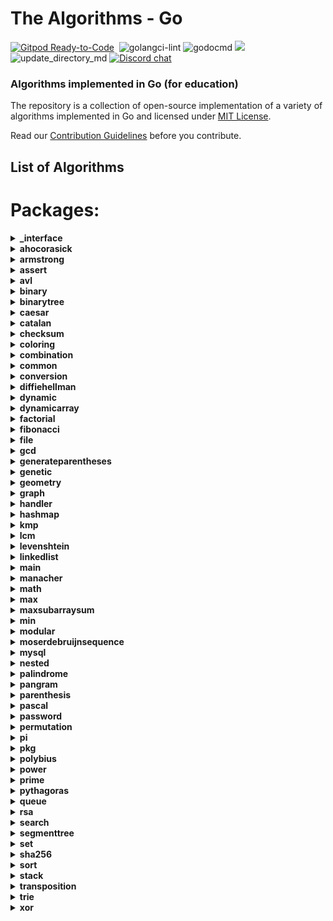 # The Algorithms - Go
[![Gitpod Ready-to-Code](https://img.shields.io/badge/Gitpod-Ready--to--Code-blue?logo=gitpod&style=flat-square)](https://gitpod.io/#https://github.com/TheAlgorithms/Go)&nbsp;
![golangci-lint](https://github.com/TheAlgorithms/Go/workflows/golangci-lint/badge.svg)
![godocmd](https://github.com/tjgurwara99/Go/workflows/godocmd/badge.svg)
![](https://img.shields.io/github/repo-size/TheAlgorithms/Go.svg?label=Repo%20size&style=flat-square)&nbsp;
![update_directory_md](https://github.com/TheAlgorithms/Go/workflows/update_directory_md/badge.svg)
[![Discord chat](https://img.shields.io/discord/808045925556682782.svg?logo=discord&colorB=7289DA&style=flat-square)](https://discord.gg/c7MnfGFGa6)&nbsp;

### Algorithms implemented in Go (for education)

The repository is a collection of open-source implementation of a variety of algorithms implemented in Go and licensed under [MIT License](LICENSE).

Read our [Contribution Guidelines](CONTRIBUTING.md) before you contribute.

## List of Algorithms
<!--- GODOCMD BEGIN --->
# Packages:

<details>
	<summary> <strong> _interface </strong> </summary>	

---

##### Types

1. [`Camera`](./test/data/interface/usb_init.go#L22): No description provided.

2. [`Computer`](./test/data/interface/usb_init.go#L34): No description provided.

3. [`Hero`](./test/data/interface/sort_interface_test.go#L11): No description provided.

4. [`HeroSlice`](./test/data/interface/sort_interface_test.go#L16): No description provided.

5. [`Iphone`](./test/data/interface/usb_init.go#L10): No description provided.

6. [`LittleMonkey`](./test/data/interface/interface_struct_test.go#L12): No description provided.

7. [`Monkey`](./test/data/interface/interface_struct_test.go#L8): No description provided.

8. [`Student`](./test/data/interface/empty_interface_test.go#L9): No description provided.


---
</details><details>
	<summary> <strong> ahocorasick </strong> </summary>	

---

##### Functions:

1. [`Advanced`](./strings/ahocorasick/advancedahocorasick.go#L10):  Advanced Function performing the Advanced Aho-Corasick algorithm. Finds and prints occurrences of each pattern.
2. [`AhoCorasick`](./strings/ahocorasick/ahocorasick.go#L15):  AhoCorasick Function performing the Basic Aho-Corasick algorithm. Finds and prints occurrences of each pattern.
3. [`ArrayUnion`](./strings/ahocorasick/shared.go#L86):  ArrayUnion Concats two arrays of int's into one.
4. [`BoolArrayCapUp`](./strings/ahocorasick/shared.go#L78):  BoolArrayCapUp Dynamically increases an array size of bool's by 1.
5. [`BuildAc`](./strings/ahocorasick/ahocorasick.go#L54):  Functions that builds Aho Corasick automaton.
6. [`BuildExtendedAc`](./strings/ahocorasick/advancedahocorasick.go#L46):  BuildExtendedAc Functions that builds extended Aho Corasick automaton.
7. [`ComputeAlphabet`](./strings/ahocorasick/shared.go#L61):  ComputeAlphabet Function that returns string of all the possible characters in given patterns.
8. [`ConstructTrie`](./strings/ahocorasick/shared.go#L4):  ConstructTrie Function that constructs Trie as an automaton for a set of reversed & trimmed strings.
9. [`Contains`](./strings/ahocorasick/shared.go#L39):  Contains Returns 'true' if array of int's 's' contains int 'e', 'false' otherwise.
10. [`CreateNewState`](./strings/ahocorasick/shared.go#L111):  CreateNewState Automaton function for creating a new state 'state'.
11. [`CreateTransition`](./strings/ahocorasick/shared.go#L116):  CreateTransition Creates a transition for function σ(state,letter) = end.
12. [`GetParent`](./strings/ahocorasick/shared.go#L99):  GetParent Function that finds the first previous state of a state and returns it. Used for trie where there is only one parent.
13. [`GetTransition`](./strings/ahocorasick/shared.go#L121):  GetTransition Returns ending state for transition σ(fromState,overChar), '-1' if there is none.
14. [`GetWord`](./strings/ahocorasick/shared.go#L49):  GetWord Function that returns word found in text 't' at position range 'begin' to 'end'.
15. [`IntArrayCapUp`](./strings/ahocorasick/shared.go#L70):  IntArrayCapUp Dynamically increases an array size of int's by 1.
16. [`StateExists`](./strings/ahocorasick/shared.go#L133):  StateExists Checks if state 'state' exists. Returns 'true' if it does, 'false' otherwise.

---
##### Types

1. [`Result`](./strings/ahocorasick/ahocorasick.go#L9): No description provided.


---
</details><details>
	<summary> <strong> armstrong </strong> </summary>	

---

##### Functions:

1. [`IsArmstrong`](./math/armstrong/isarmstrong.go#L14): No description provided.

---
</details><details>
	<summary> <strong> assert </strong> </summary>	

---

##### Types

1. [`Point`](./test/data/assert/assert_test.go#L8): No description provided.


---
</details><details>
	<summary> <strong> avl </strong> </summary>	

---

#####  Package avl is a Adelson-Velskii and Landis tree implemnation avl is self-balancing tree, i.e for all node in a tree, height difference between its left and right child will not exceed 1 more information : https://en.wikipedia.org/wiki/AVL_tree

---
##### Functions:

1. [`Delete`](./structure/avl/avl.go#L72):  Delete : remove given key from the tree
2. [`Get`](./structure/avl/avl.go#L20):  Get : return node with given key
3. [`Insert`](./structure/avl/avl.go#L35):  Insert a new item
4. [`NewTree`](./structure/avl/avl.go#L15):  NewTree create a new AVL tree

---
##### Types

1. [`Node`](./structure/avl/avl.go#L8): No description provided.


---
</details><details>
	<summary> <strong> binary </strong> </summary>	

---

#####  Package binary describes algorithms that use binary operations for different calculations.

---
##### Functions:

1. [`Abs`](./math/binary/abs.go#L10):  Abs returns absolute value using binary operation Principle of operation: 1) Get the mask by right shift by the base 2) Base is the size of an integer variable in bits, for example, for int32 it will be 32, for int64 it will be 64 3) For negative numbers, above step sets mask as 1 1 1 1 1 1 1 1 and 0 0 0 0 0 0 0 0 for positive numbers. 4) Add the mask to the given number. 5) XOR of mask + n and mask gives the absolute value.
2. [`BitCounter`](./math/binary/bitcounter.go#L11):  BitCounter - The function returns the number of set bits for an unsigned integer number
3. [`IsPowerOfTwo`](./math/binary/checkisnumberpoweroftwo.go#L19):  IsPowerOfTwo This function uses the fact that powers of 2 are represented like 10...0 in binary, and numbers one less than the power of 2 are represented like 11...1. Therefore, using the and function:    10...0  & 01...1    00...0 -> 0 This is also true for 0, which is not a power of 2, for which we have to add and extra condition.
4. [`IsPowerOfTwoLeftShift`](./math/binary/checkisnumberpoweroftwo.go#L26):  IsPowerOfTwoLeftShift This function takes advantage of the fact that left shifting a number by 1 is equivalent to multiplying by 2. For example, binary 00000001 when shifted by 3 becomes 00001000, which in decimal system is 8 or = 2 * 2 * 2
5. [`LogBase2`](./math/binary/logarithm.go#L7):  LogBase2 Finding the exponent of n = 2**x using bitwise operations (logarithm in base 2 of n) [See more](https://en.wikipedia.org/wiki/Logarithm)
6. [`MeanUsingAndXor`](./math/binary/arithmeticmean.go#L12):  MeanUsingAndXor This function finds arithmetic mean using "AND" and "XOR" operations
7. [`MeanUsingRightShift`](./math/binary/arithmeticmean.go#L17):  MeanUsingRightShift This function finds arithmetic mean using right shift
8. [`ReverseBits`](./math/binary/reversebits.go#L14):  ReverseBits This function initialized the result by 0 (all bits 0) and process the given number starting from its least significant bit. If the current bit is 1, set the corresponding most significant bit in the result and finally move on to the next bit in the input number. Repeat this till all its bits are processed.
9. [`SequenceGrayCode`](./math/binary/rbc.go#L11):  SequenceGrayCode The function generates an "Gray code" sequence of length n
10. [`Sqrt`](./math/binary/sqrt.go#L16): No description provided.
11. [`XorSearchMissingNumber`](./math/binary/xorsearch.go#L11):  XorSearchMissingNumber This function finds a missing number in a sequence

---
</details><details>
	<summary> <strong> binarytree </strong> </summary>	

---

##### Functions:

1. [`AccessNodesByLayer`](./structure/binarysearchtree/bstree.go#L145):  AccessNodesByLayer Function that access nodes layer by layer instead of printing the results as one line.
2. [`BstDelete`](./structure/binarysearchtree/bstree.go#L44):  BstDelete removes the node
3. [`InOrder`](./structure/binarysearchtree/bstree.go#L79):  Travers the tree in the following order left --> root --> right
4. [`InOrderSuccessor`](./structure/binarysearchtree/bstree.go#L35):  InOrderSuccessor Goes to the left
5. [`Insert`](./structure/binarysearchtree/bstree.go#L17):  Insert a value in the BSTree
6. [`LevelOrder`](./structure/binarysearchtree/bstree.go#L138): No description provided.
7. [`Max`](./structure/binarysearchtree/bstree.go#L174):  Max Function that returns max of two numbers - possibly already declared.
8. [`NewNode`](./structure/binarysearchtree/node.go#L11):  NewNode Returns a new pointer to an empty Node
9. [`PostOrder`](./structure/binarysearchtree/bstree.go#L113):  Travers the tree in the following order left --> right --> root
10. [`PreOrder`](./structure/binarysearchtree/bstree.go#L96):  Travers the tree in the following order root --> left --> right

---
##### Types

1. [`BSTree`](./structure/binarysearchtree/bstree.go#L4): No description provided.

2. [`Node`](./structure/binarysearchtree/node.go#L4): No description provided.


---
</details><details>
	<summary> <strong> caesar </strong> </summary>	

---

#####  Package caesar is the shift cipher ref: https://en.wikipedia.org/wiki/Caesar_cipher

---
##### Functions:

1. [`Decrypt`](./cipher/caesar/caesar.go#L27):  Decrypt decrypts by left shift of "key" each character of "input"
2. [`Encrypt`](./cipher/caesar/caesar.go#L6):  Encrypt encrypts by right shift of "key" each character of "input"

---
</details><details>
	<summary> <strong> catalan </strong> </summary>	

---

##### Functions:

1. [`CatalanNumber`](./math/catalan/catalannumber.go#L16):  CatalanNumber This function returns the `nth` Catalan number

---
</details><details>
	<summary> <strong> checksum </strong> </summary>	

---

#####  Package checksum describes algorithms for finding various checksums

---
##### Functions:

1. [`CRC8`](./checksum/crc8.go#L25):  CRC8 calculates CRC8 checksum of the given data.
2. [`Luhn`](./checksum/luhn.go#L11):  Luhn validates the provided data using the Luhn algorithm.

---
##### Types

1. [`CRCModel`](./checksum/crc8.go#L15): No description provided.


---
</details><details>
	<summary> <strong> coloring </strong> </summary>	

---

#####  Package coloring provides implementation of different graph coloring algorithms, e.g. coloring using BFS, using Backtracking, using greedy approach. Author(s): [Shivam](https://github.com/Shivam010)

---
##### Functions:

1. [`BipartiteCheck`](./graph/coloring/bipartite.go#L40):  basically tries to color the graph in two colors if each edge connects 2 differently colored nodes the graph can be considered bipartite

---
##### Types

1. [`Graph`](./graph/coloring/graph.go#L14): No description provided.


---
</details><details>
	<summary> <strong> combination </strong> </summary>	

---

#####  Package combination ...

---
##### Functions:

1. [`Start`](./strings/combination/combination.go#L13):  Start ...

---
##### Types

1. [`Combinations`](./strings/combination/combination.go#L7): No description provided.


---
</details><details>
	<summary> <strong> common </strong> </summary>	

---

##### Types

1. [`LoginMes`](./web/chat/common/common.go#L14): No description provided.

2. [`LoginResMes`](./web/chat/common/common.go#L20): No description provided.

3. [`Message`](./web/chat/common/common.go#L9): No description provided.


---
</details><details>
	<summary> <strong> conversion </strong> </summary>	

---

#####  Package conversion is a package of implementations which converts one data structure to another.

---
##### Functions:

1. [`Base64Decode`](./conversion/base64.go#L57):  Base64Decode decodes the received input base64 string into a byte slice. The implementation follows the RFC4648 standard, which is documented at https://datatracker.ietf.org/doc/html/rfc4648#section-4
2. [`Base64Encode`](./conversion/base64.go#L19):  Base64Encode encodes the received input bytes slice into a base64 string. The implementation follows the RFC4648 standard, which is documented at https://datatracker.ietf.org/doc/html/rfc4648#section-4
3. [`BinaryToDecimal`](./conversion/binarytodecimal.go#L25):  BinaryToDecimal() function that will take Binary number as string, and return it's Decimal equivalent as integer.
4. [`DecimalToBinary`](./conversion/decimaltobinary.go#L32):  DecimalToBinary() function that will take Decimal number as int, and return it's Binary equivalent as string.
5. [`FuzzBase64Encode`](./conversion/base64_test.go#L113): No description provided.
6. [`HEXToRGB`](./conversion/rgbhex.go#L10):  HEXToRGB splits an RGB input (e.g. a color in hex format; 0x<color-code>) into the individual components: red, green and blue
7. [`IntToRoman`](./conversion/integertoroman.go#L17):  IntToRoman converts an integer value to a roman numeral string. An error is returned if the integer is not between 1 and 3999.
8. [`RGBToHEX`](./conversion/rgbhex.go#L41):  RGBToHEX does exactly the opposite of HEXToRGB: it combines the three components red, green and blue to an RGB value, which can be converted to e.g. Hex
9. [`Reverse`](./conversion/decimaltobinary.go#L22):  Reverse() function that will take string, and returns the reverse of that string.
10. [`RomanToInteger`](./conversion/romantointeger.go#L40):  RomanToInteger converts a roman numeral string to an integer. Roman numerals for numbers outside the range 1 to 3,999 will return an error. Nil or empty string return 0 with no error thrown.

---
</details><details>
	<summary> <strong> diffiehellman </strong> </summary>	

---

#####  Package diffiehellman implements Deffie Hellman Key Exchange Algorithm for more information watch : https://www.youtube.com/watch?v=NmM9HA2MQGI

---
##### Functions:

1. [`GenerateMutualKey`](./cipher/diffiehellman/diffiehellmankeyexchange.go#L19):  GenerateMutualKey : generates a mutual key that can be used by only alice and bob mutualKey = (shareKey^prvKey)%primeNumber
2. [`GenerateShareKey`](./cipher/diffiehellman/diffiehellmankeyexchange.go#L13):  GenerateShareKey : generates a key using client private key , generator and primeNumber this key can be made public shareKey = (g^key)%primeNumber

---
</details><details>
	<summary> <strong> dynamic </strong> </summary>	

---

#####  Package dynamic is a package of certain implementations of dynamically run algorithms.

---
##### Functions:

1. [`Abbreviation`](./dynamic/abbreviation.go#L24):  Returns true if it is possible to make a equals b (if b is an abbreviation of a), returns false otherwise
2. [`Bin2`](./dynamic/binomialcoefficient.go#L21):  Bin2 function
3. [`CoinChange`](./dynamic/coinchange.go#L5):  CoinChange finds the number of possible combinations of coins of different values which can get to the target amount.
4. [`CutRodDp`](./dynamic/rodcutting.go#L21):  CutRodDp solve the same problem using dynamic programming
5. [`CutRodRec`](./dynamic/rodcutting.go#L8):  CutRodRec solve the problem recursively: initial approach
6. [`EditDistanceDP`](./dynamic/editdistance.go#L35):  EditDistanceDP is an optimised implementation which builds on the ideas of the recursive implementation. We use dynamic programming to compute the DP table where dp[i][j] denotes the edit distance value of first[0..i-1] and second[0..j-1]. Time complexity is O(m * n) where m and n are lengths of the strings, first and second respectively.
7. [`EditDistanceRecursive`](./dynamic/editdistance.go#L10):  EditDistanceRecursive is a naive implementation with exponential time complexity.
8. [`IsSubsetSum`](./dynamic/subsetsum.go#L14): No description provided.
9. [`Knapsack`](./dynamic/knapsack.go#L17):  Knapsack solves knapsack problem return maxProfit
10. [`LongestCommonSubsequence`](./dynamic/longestcommonsubsequence.go#L8):  LongestCommonSubsequence function
11. [`LongestIncreasingSubsequence`](./dynamic/longestincreasingsubsequence.go#L9):  LongestIncreasingSubsequence returns the longest increasing subsequence where all elements of the subsequence are sorted in increasing order
12. [`LongestIncreasingSubsequenceGreedy`](./dynamic/longestincreasingsubsequencegreedy.go#L9):  LongestIncreasingSubsequenceGreedy is a function to find the longest increasing subsequence in a given array using a greedy approach. The dynamic programming approach is implemented alongside this one. Worst Case Time Complexity: O(nlogn) Auxiliary Space: O(n), where n is the length of the array(slice). Reference: https://www.geeksforgeeks.org/construction-of-longest-monotonically-increasing-subsequence-n-log-n/
13. [`LpsDp`](./dynamic/longestpalindromicsubsequence.go#L21):  LpsDp function
14. [`LpsRec`](./dynamic/longestpalindromicsubsequence.go#L7):  LpsRec function
15. [`MatrixChainDp`](./dynamic/matrixmultiplication.go#L24):  MatrixChainDp function
16. [`MatrixChainRec`](./dynamic/matrixmultiplication.go#L10):  MatrixChainRec function
17. [`Max`](./dynamic/knapsack.go#L11):  Max function - possible duplicate
18. [`NthCatalanNumber`](./dynamic/catalan.go#L13):  NthCatalan returns the n-th Catalan Number Complexity: O(n²)
19. [`NthFibonacci`](./dynamic/fibonacci.go#L6):  NthFibonacci returns the nth Fibonacci Number

---
</details><details>
	<summary> <strong> dynamicarray </strong> </summary>	

---

#####  Package dynamicarray A dynamic array is quite similar to a regular array, but its Size is modifiable during program runtime, very similar to how a slice in Go works. The implementation is for educational purposes and explains how one might go about implementing their own version of slices.  For more details check out those links below here: GeeksForGeeks article : https://www.geeksforgeeks.org/how-do-dynamic-arrays-work/ Go blog: https://blog.golang.org/slices-intro Go blog: https://blog.golang.org/slices authors [Wesllhey Holanda](https://github.com/wesllhey), [Milad](https://github.com/miraddo) see dynamicarray.go, dynamicarray_test.go

---
##### Types

1. [`DynamicArray`](./structure/dynamicarray/dynamicarray.go#L21): No description provided.


---
</details><details>
	<summary> <strong> factorial </strong> </summary>	

---

#####  Package factorial describes algorithms Factorials calculations.

---
##### Functions:

1. [`Iterative`](./math/factorial/factorial.go#L12):  Iterative returns the iteratively brute forced factorial of n
2. [`Recursive`](./math/factorial/factorial.go#L21):  Recursive This function recursively computes the factorial of a number
3. [`UsingTree`](./math/factorial/factorial.go#L30):  UsingTree This function finds the factorial of a number using a binary tree

---
</details><details>
	<summary> <strong> fibonacci </strong> </summary>	

---

##### Functions:

1. [`Formula`](./math/fibonacci/fibonacci.go#L42):  Formula This function calculates the n-th fibonacci number using the [formula](https://en.wikipedia.org/wiki/Fibonacci_number#Relation_to_the_golden_ratio) Attention! Tests for large values fall due to rounding error of floating point numbers, works well, only on small numbers
2. [`Matrix`](./math/fibonacci/fibonacci.go#L15):  Matrix This function calculates the n-th fibonacci number using the matrix method. [See](https://en.wikipedia.org/wiki/Fibonacci_number#Matrix_form)

---
</details><details>
	<summary> <strong> file </strong> </summary>	

---

##### Functions:

1. [`CopyFile`](./test/file/file_copy_test.go#L11): No description provided.
2. [`FileCount`](./test/file/char_count_test.go#L18): No description provided.

---
##### Types

1. [`CharCount`](./test/file/char_count_test.go#L11): No description provided.


---
</details><details>
	<summary> <strong> gcd </strong> </summary>	

---

##### Functions:

1. [`Extended`](./math/gcd/extended.go#L12):  Extended simple extended gcd
2. [`ExtendedIterative`](./math/gcd/extendedgcditerative.go#L4):  ExtendedIterative finds and returns gcd(a, b), x, y satisfying a*x + b*y = gcd(a, b).
3. [`ExtendedRecursive`](./math/gcd/extendedgcd.go#L4):  ExtendedRecursive finds and returns gcd(a, b), x, y satisfying a*x + b*y = gcd(a, b).
4. [`Iterative`](./math/gcd/gcditerative.go#L4):  Iterative Faster iterative version of GcdRecursive without holding up too much of the stack
5. [`Recursive`](./math/gcd/gcd.go#L4):  Recursive finds and returns the greatest common divisor of a given integer.
6. [`TemplateBenchmarkExtendedGCD`](./math/gcd/extendedgcd_test.go#L44): No description provided.
7. [`TemplateBenchmarkGCD`](./math/gcd/gcd_test.go#L37): No description provided.
8. [`TemplateTestExtendedGCD`](./math/gcd/extendedgcd_test.go#L7): No description provided.
9. [`TemplateTestGCD`](./math/gcd/gcd_test.go#L18): No description provided.

---
</details><details>
	<summary> <strong> generateparentheses </strong> </summary>	

---

##### Functions:

1. [`GenerateParenthesis`](./strings/generateparentheses/generateparentheses.go#L12): No description provided.

---
</details><details>
	<summary> <strong> genetic </strong> </summary>	

---

#####  Package genetic provides functions to work with strings using genetic algorithm. https://en.wikipedia.org/wiki/Genetic_algorithm  Author: D4rkia

---
##### Functions:

1. [`GeneticString`](./strings/genetic/genetic.go#L71):  GeneticString generates PopultaionItem based on the imputed target string, and a set of possible runes to build a string with. In order to optimise string generation additional configurations can be provided with Conf instance. Empty instance of Conf (&Conf{}) can be provided, then default values would be set. Link to the same algorithm implemented in python: https://github.com/TheAlgorithms/Python/blob/master/genetic_algorithm/basic_string.py

---
##### Types

1. [`Conf`](./strings/genetic/genetic.go#L32): No description provided.

2. [`PopulationItem`](./strings/genetic/genetic.go#L26): No description provided.

3. [`Result`](./strings/genetic/genetic.go#L52): No description provided.


---
</details><details>
	<summary> <strong> geometry </strong> </summary>	

---

#####  Package geometry contains geometric algorithms

---
##### Functions:

1. [`Distance`](./math/geometry/straightlines.go#L18):  Distance calculates the shortest distance between two points.
2. [`IsParallel`](./math/geometry/straightlines.go#L42):  IsParallel checks if two lines are parallel or not.
3. [`IsPerpendicular`](./math/geometry/straightlines.go#L47):  IsPerpendicular checks if two lines are perpendicular or not.
4. [`PointDistance`](./math/geometry/straightlines.go#L53):  PointDistance calculates the distance of a given Point from a given line. The slice should contain the coefficiet of x, the coefficient of y and the constant in the respective order.
5. [`Section`](./math/geometry/straightlines.go#L24):  Section calculates the Point that divides a line in specific ratio. DO NOT specify the ratio in the form m:n, specify it as r, where r = m / n.
6. [`Slope`](./math/geometry/straightlines.go#L32):  Slope calculates the slope (gradient) of a line.
7. [`YIntercept`](./math/geometry/straightlines.go#L37):  YIntercept calculates the Y-Intercept of a line from a specific Point.

---
##### Types

1. [`Line`](./math/geometry/straightlines.go#L13): No description provided.

2. [`Point`](./math/geometry/straightlines.go#L9): No description provided.


---
</details><details>
	<summary> <strong> graph </strong> </summary>	

---

#####  Package graph demonstrates Graph search algorithms reference: https://en.wikipedia.org/wiki/Tree_traversal

---
##### Functions:

1. [`ArticulationPoint`](./graph/articulationpoints.go#L19):  ArticulationPoint is a function to identify articulation points in a graph. The function takes the graph as an argument and returns a boolean slice which indicates whether a vertex is an articulation point or not. Worst Case Time Complexity: O(|V| + |E|) Auxiliary Space: O(|V|) reference: https://en.wikipedia.org/wiki/Biconnected_component and https://cptalks.quora.com/Cut-Vertex-Articulation-point
2. [`BreadthFirstSearch`](./graph/breadthfirstsearch.go#L9):  BreadthFirstSearch is an algorithm for traversing and searching graph data structures. It starts at an arbitrary node of a graph, and explores all of the neighbor nodes at the present depth prior to moving on to the nodes at the next depth level. Worst-case performance	 		O(|V|+|E|)=O(b^{d})}O(|V|+|E|)=O(b^{d}) Worst-case space complexity	 	O(|V|)=O(b^{d})}O(|V|)=O(b^{d}) reference: https://en.wikipedia.org/wiki/Breadth-first_search
3. [`DepthFirstSearch`](./graph/depthfirstsearch.go#L53): No description provided.
4. [`DepthFirstSearchHelper`](./graph/depthfirstsearch.go#L21): No description provided.
5. [`FloydWarshall`](./graph/floydwarshall.go#L15):  FloydWarshall Returns all pair's shortest path using Floyd Warshall algorithm
6. [`GetIdx`](./graph/depthfirstsearch.go#L3): No description provided.
7. [`KruskalMST`](./graph/kruskal.go#L87):  KruskalMST will return a minimum spanning tree along with its total cost to using Kruskal's algorithm. Time complexity is O(m * log (n)) where m is the number of edges in the graph and n is number of nodes in it.
8. [`LowestCommonAncestor`](./graph/lowestcommonancestor.go#L111):  For each node, we will precompute its ancestor above him, its ancestor two nodes above, its ancestor four nodes above, etc. Let's call `jump[j][u]` is the `2^j`-th ancestor above the node `u` with `u` in range `[0, numbersVertex)`, `j` in range `[0,MAXLOG)`. These information allow us to jump from any node to any ancestor above it in `O(MAXLOG)` time.
9. [`New`](./graph/graph.go#L16):  Constructor functions for graphs (undirected by default)
10. [`NewDSU`](./graph/kruskal.go#L34):  NewDSU will return an initialised DSU using the value of n which will be treated as the number of elements out of which the DSU is being made
11. [`NewTree`](./graph/lowestcommonancestor.go#L84): No description provided.
12. [`NotExist`](./graph/depthfirstsearch.go#L12): No description provided.
13. [`Topological`](./graph/topological.go#L7):  Assumes that graph given is valid and possible to get a topo ordering. constraints are array of []int{a, b}, representing an edge going from a to b

---
##### Types

1. [`DisjointSetUnion`](./graph/kruskal.go#L29): No description provided.

2. [`DisjointSetUnionElement`](./graph/kruskal.go#L21): No description provided.

3. [`Edge`](./graph/kruskal.go#L14): No description provided.

4. [`Graph`](./graph/graph.go#L9): No description provided.

5. [`Item`](./graph/dijkstra.go#L5): No description provided.

6. [`Query`](./graph/lowestcommonancestor_test.go#L9): No description provided.

7. [`Tree`](./graph/lowestcommonancestor.go#L25): No description provided.

8. [`TreeEdge`](./graph/lowestcommonancestor.go#L12): No description provided.

9. [`WeightedGraph`](./graph/floydwarshall.go#L9): No description provided.


---
</details><details>
	<summary> <strong> handler </strong> </summary>	

---

##### Functions:

1. [`UploadHandler`](./baidu_oss/handler/handler.go#L8): No description provided.

---
</details><details>
	<summary> <strong> hashmap </strong> </summary>	

---

##### Functions:

1. [`Make`](./structure/hashmap/hashmap.go#L32):  Make creates a new HashMap instance with input size and capacity
2. [`New`](./structure/hashmap/hashmap.go#L24):  New return new HashMap instance

---
##### Types

1. [`HashMap`](./structure/hashmap/hashmap.go#L17): No description provided.


---
</details><details>
	<summary> <strong> kmp </strong> </summary>	

---

##### Functions:

1. [`Kmp`](./strings/kmp/kmp.go#L70):  Kmp Function kmp performing the Knuth-Morris-Pratt algorithm. Prints whether the word/pattern was found and on what position in the text or not. m - current match in text, i - current character in w, c - amount of comparisons.

---
##### Types

1. [`Result`](./strings/kmp/kmp.go#L15): No description provided.


---
</details><details>
	<summary> <strong> lcm </strong> </summary>	

---

##### Functions:

1. [`Lcm`](./math/lcm/lcm.go#L10):  Lcm returns the lcm of two numbers using the fact that lcm(a,b) * gcd(a,b) = | a * b |

---
</details><details>
	<summary> <strong> levenshtein </strong> </summary>	

---

##### Functions:

1. [`Distance`](./strings/levenshtein/levenshteindistance.go#L10):  Distance Function that gives Levenshtein Distance

---
</details><details>
	<summary> <strong> linkedlist </strong> </summary>	

---

#####  Package linkedlist demonstates different implementations on linkedlists.

---
##### Functions:

1. [`JosephusProblem`](./structure/linkedlist/cyclic.go#L120):  https://en.wikipedia.org/wiki/Josephus_problem This is a struct-based solution for Josephus problem.
2. [`NewCyclic`](./structure/linkedlist/cyclic.go#L12):  Create new list.
3. [`NewDoubly`](./structure/linkedlist/doubly.go#L22): No description provided.
4. [`NewNode`](./structure/linkedlist/shared.go#L12):  Create new node.
5. [`NewSingly`](./structure/linkedlist/singlylinkedlist.go#L19):  NewSingly returns a new instance of a linked list

---
##### Types

1. [`Cyclic`](./structure/linkedlist/cyclic.go#L6): No description provided.

2. [`Doubly`](./structure/linkedlist/doubly.go#L18): No description provided.

3. [`Node`](./structure/linkedlist/shared.go#L5): No description provided.

4. [`Singly`](./structure/linkedlist/singlylinkedlist.go#L10): No description provided.

5. [`testCase`](./structure/linkedlist/cyclic_test.go#L105): No description provided.


---
</details><details>
	<summary> <strong> main </strong> </summary>	

---

##### Functions:

1. [`Echo`](./web/ws/server.go#L10): No description provided.

---
</details><details>
	<summary> <strong> manacher </strong> </summary>	

---

##### Functions:

1. [`LongestPalindrome`](./strings/manacher/longestpalindrome.go#L37): No description provided.

---
</details><details>
	<summary> <strong> math </strong> </summary>	

---

#####  Package math is a package that contains mathematical algorithms and its different implementations.

---
##### Functions:

1. [`Abs`](./math/abs.go#L11):  Abs returns absolute value
2. [`Cos`](./math/cos.go#L10):  Cos  returns the cosine of the radian argument x. [See more](https://en.wikipedia.org/wiki/Sine_and_cosine) [Based on the idea of Bhaskara approximation of cos(x)](https://math.stackexchange.com/questions/3886552/bhaskara-approximation-of-cosx)
3. [`FindKthMax`](./math/kthnumber.go#L11):  FindKthMax returns the kth large element given an integer slice with nil `error` if found and returns -1 with `error` `search.ErrNotFound` if not found. NOTE: The `nums` slice gets mutated in the process.
4. [`FindKthMin`](./math/kthnumber.go#L19):  FindKthMin returns kth small element given an integer slice with nil `error` if found and returns -1 with `error` `search.ErrNotFound` if not found. NOTE: The `nums` slice gets mutated in the process.
5. [`IsPowOfTwoUseLog`](./math/checkisnumberpoweroftwo.go#L10):  IsPowOfTwoUseLog This function checks if a number is a power of two using the logarithm. The limiting degree can be from 0 to 63. See alternatives in the binary package.
6. [`Phi`](./math/eulertotient.go#L5):  Phi is the Euler totient function. This function computes the number of numbers less then n that are coprime with n.
7. [`Sin`](./math/sin.go#L9):  Sin returns the sine of the radian argument x. [See more](https://en.wikipedia.org/wiki/Sine_and_cosine)

---
</details><details>
	<summary> <strong> max </strong> </summary>	

---

##### Functions:

1. [`Bitwise`](./math/max/bitwisemax.go#L11):  Bitwise computes using bitwise operator the maximum of all the integer input and returns it
2. [`Int`](./math/max/max.go#L4):  Int is a function which returns the maximum of all the integers provided as arguments.

---
</details><details>
	<summary> <strong> maxsubarraysum </strong> </summary>	

---

#####  Package maxsubarraysum is a package containing a solution to a common problem of finding max contiguous sum within a array of ints.

---
##### Functions:

1. [`MaxSubarraySum`](./other/maxsubarraysum/maxsubarraysum.go#L13):  MaxSubarraySum returns the maximum subarray sum

---
</details><details>
	<summary> <strong> min </strong> </summary>	

---

##### Functions:

1. [`Bitwise`](./math/min/bitwisemin.go#L11):  Bitwise This function returns the minimum integer using bit operations
2. [`Int`](./math/min/min.go#L4):  Int is a function which returns the minimum of all the integers provided as arguments.

---
</details><details>
	<summary> <strong> modular </strong> </summary>	

---

##### Functions:

1. [`Exponentiation`](./math/modular/exponentiation.go#L22):  Exponentiation returns base^exponent % mod
2. [`Inverse`](./math/modular/inverse.go#L20):  Inverse Modular function
3. [`Multiply64BitInt`](./math/modular/exponentiation.go#L51):  Multiply64BitInt Checking if the integer multiplication overflows

---
</details><details>
	<summary> <strong> moserdebruijnsequence </strong> </summary>	

---

##### Functions:

1. [`MoserDeBruijnSequence`](./math/moserdebruijnsequence/sequence.go#L7): No description provided.

---
</details><details>
	<summary> <strong> mysql </strong> </summary>	

---

##### Types

1. [`MtRole`](./db/mysql/connect.go#L11): No description provided.


---
</details><details>
	<summary> <strong> nested </strong> </summary>	

---

#####  Package nested provides functions for testing strings proper brackets nesting.

---
##### Functions:

1. [`IsBalanced`](./other/nested/nestedbrackets.go#L20):  IsBalanced returns true if provided input string is properly nested. Input is a sequence of brackets: '(', ')', '[', ']', '{', '}'. A sequence of brackets `s` is considered properly nested if any of the following conditions are true: 	- `s` is empty; 	- `s` has the form (U) or [U] or {U} where U is a properly nested string; 	- `s` has the form VW where V and W are properly nested strings. For example, the string "()()[()]" is properly nested but "[(()]" is not. **Note** Providing characters other then brackets would return false, despite brackets sequence in the string. Make sure to filter input before usage.

---
</details><details>
	<summary> <strong> palindrome </strong> </summary>	

---

##### Functions:

1. [`IsPalindrome`](./strings/palindrome/ispalindrome.go#L26): No description provided.
2. [`IsPalindromeRecursive`](./strings/palindrome/ispalindrome.go#L39): No description provided.

---
</details><details>
	<summary> <strong> pangram </strong> </summary>	

---

##### Functions:

1. [`IsPangram`](./strings/pangram/ispangram.go#L21): No description provided.

---
</details><details>
	<summary> <strong> parenthesis </strong> </summary>	

---

##### Functions:

1. [`Parenthesis`](./strings/parenthesis/parenthesis.go#L12):  parcounter will be 0 if all open parenthesis are closed correctly

---
</details><details>
	<summary> <strong> pascal </strong> </summary>	

---

##### Functions:

1. [`GenerateTriangle`](./math/pascal/pascaltriangle.go#L24):  GenerateTriangle This function generates a Pascal's triangle of n lines

---
</details><details>
	<summary> <strong> password </strong> </summary>	

---

#####  Package password contains functions to help generate random passwords

---
##### Functions:

1. [`Generate`](./other/password/generator.go#L15):  Generate returns a newly generated password

---
</details><details>
	<summary> <strong> permutation </strong> </summary>	

---

##### Functions:

1. [`GenerateElementSet`](./math/permutation/heaps.go#L37): No description provided.
2. [`Heaps`](./math/permutation/heaps.go#L8):  Heap's Algorithm for generating all permutations of n objects

---
</details><details>
	<summary> <strong> pi </strong> </summary>	

---

#####  spigotpi_test.go description: Test for Spigot Algorithm for the Digits of Pi author(s) [red_byte](https://github.com/i-redbyte) see spigotpi.go

---
##### Functions:

1. [`MonteCarloPi`](./math/pi/montecarlopi.go#L17): No description provided.
2. [`MonteCarloPiConcurrent`](./math/pi/montecarlopi.go#L36):  MonteCarloPiConcurrent approximates the value of pi using the Monte Carlo method. Unlike the MonteCarloPi function (first version), this implementation uses goroutines and channels to parallelize the computation. More details on the Monte Carlo method available at https://en.wikipedia.org/wiki/Monte_Carlo_method. More details on goroutines parallelization available at https://go.dev/doc/effective_go#parallel.
3. [`Spigot`](./math/pi/spigotpi.go#L12): No description provided.

---
</details><details>
	<summary> <strong> pkg </strong> </summary>	

---

##### Functions:

1. [`AddUpper`](./test/pkg/bibao_test.go#L9):  闭包测试
2. [`BinaryFind`](./test/pkg/binary_search.go#L5): No description provided.
3. [`BubbleSort`](./test/pkg/array_sort_test.go#L8): No description provided.

---
</details><details>
	<summary> <strong> polybius </strong> </summary>	

---

#####  Package polybius is encrypting method with polybius square ref: https://en.wikipedia.org/wiki/Polybius_square#Hybrid_Polybius_Playfair_Cipher

---
##### Functions:

1. [`NewPolybius`](./cipher/polybius/polybius.go#L21):  NewPolybius returns a pointer to object of Polybius. If the size of "chars" is longer than "size", "chars" are truncated to "size".

---
##### Types

1. [`Polybius`](./cipher/polybius/polybius.go#L12): No description provided.


---
</details><details>
	<summary> <strong> power </strong> </summary>	

---

##### Functions:

1. [`IterativePower`](./math/power/fastexponent.go#L4):  IterativePower is iterative O(logn) function for pow(x, y)
2. [`RecursivePower`](./math/power/fastexponent.go#L18):  RecursivePower is recursive O(logn) function for pow(x, y)
3. [`RecursivePower1`](./math/power/fastexponent.go#L30):  RecursivePower1 is recursive O(n) function for pow(x, y)
4. [`UsingLog`](./math/power/powvialogarithm.go#L14): No description provided.

---
</details><details>
	<summary> <strong> prime </strong> </summary>	

---

##### Functions:

1. [`Factorize`](./math/prime/primefactorization.go#L5):  Factorize is a function that computes the exponents of each prime in the prime factorization of n
2. [`Generate`](./math/prime/sieve.go#L26):  Generate returns a int slice of prime numbers up to the limit
3. [`GenerateChannel`](./math/prime/sieve.go#L9):  Generate generates the sequence of integers starting at 2 and sends it to the channel `ch`
4. [`MillerRabinDeterministic`](./math/prime/millerrabintest.go#L121):  MillerRabinDeterministic is a Deterministic version of the Miller-Rabin test, which returns correct results for all valid int64 numbers.
5. [`MillerRabinProbabilistic`](./math/prime/millerrabintest.go#L101):  MillerRabinProbabilistic is a probabilistic test for primality of an integer based of the algorithm devised by Miller and Rabin.
6. [`MillerRandomTest`](./math/prime/millerrabintest.go#L77):  MillerRandomTest This is the intermediate step that repeats within the miller rabin primality test for better probabilitic chances of receiving the correct result with random witnesses.
7. [`MillerTest`](./math/prime/millerrabintest.go#L49):  MillerTest tests whether num is a strong probable prime to a witness. Formally: a^d ≡ 1 (mod n) or a^(2^r * d) ≡ -1 (mod n), 0 <= r <= s
8. [`MillerTestMultiple`](./math/prime/millerrabintest.go#L84):  MillerTestMultiple is like MillerTest but runs the test for multiple witnesses.
9. [`OptimizedTrialDivision`](./math/prime/primecheck.go#L26):  OptimizedTrialDivision checks primality of an integer using an optimized trial division method. The optimizations include not checking divisibility by the even numbers and only checking up to the square root of the given number.
10. [`Sieve`](./math/prime/sieve.go#L16):  Sieve Sieving the numbers that are not prime from the channel - basically removing them from the channels
11. [`TrialDivision`](./math/prime/primecheck.go#L9):  TrialDivision tests whether a number is prime by trying to divide it by the numbers less than it.

---
</details><details>
	<summary> <strong> pythagoras </strong> </summary>	

---

##### Functions:

1. [`Distance`](./math/pythagoras/pythagoras.go#L15): Distance calculates the distance between to vectors with the   Pythagoras theorem

---
##### Types

1. [`Vector`](./math/pythagoras/pythagoras.go#L8): No description provided.


---
</details><details>
	<summary> <strong> queue </strong> </summary>	

---

##### Functions:

1. [`BackQueue`](./structure/queue/queuearray.go#L32):  BackQueue return the Back value
2. [`DeQueue`](./structure/queue/queuearray.go#L20):  DeQueue it will be removed the first value that added into the list
3. [`EnQueue`](./structure/queue/queuearray.go#L15):  EnQueue it will be added new value into our list
4. [`FrontQueue`](./structure/queue/queuearray.go#L27):  FrontQueue return the Front value
5. [`IsEmptyQueue`](./structure/queue/queuearray.go#L42):  IsEmptyQueue check our list is empty or not
6. [`LenQueue`](./structure/queue/queuearray.go#L37):  LenQueue will return the length of the queue list

---
##### Types

1. [`LQueue`](./structure/queue/queuelinklistwithlist.go#L20): No description provided.

2. [`Node`](./structure/queue/queuelinkedlist.go#L13): No description provided.

3. [`Queue`](./structure/queue/queuelinkedlist.go#L19): No description provided.


---
</details><details>
	<summary> <strong> rsa </strong> </summary>	

---

#####  Package rsa shows a simple implementation of RSA algorithm

---
##### Functions:

1. [`Decrypt`](./cipher/rsa/rsa.go#L43):  Decrypt decrypts encrypted rune slice based on the RSA algorithm
2. [`Encrypt`](./cipher/rsa/rsa.go#L28):  Encrypt encrypts based on the RSA algorithm - uses modular exponentitation in math directory

---
</details><details>
	<summary> <strong> search </strong> </summary>	

---

##### Functions:

1. [`BoyerMoore`](./strings/search/boyermoore.go#L5):  Implementation of boyer moore string search O(l) where l=len(text)
2. [`Naive`](./strings/search/naive.go#L5):  Implementation of naive string search O(n*m) where n=len(txt) and m=len(pattern)

---
</details><details>
	<summary> <strong> segmenttree </strong> </summary>	

---

##### Functions:

1. [`NewSegmentTree`](./structure/segmenttree/segmenttree.go#L116): No description provided.

---
##### Types

1. [`SegmentTree`](./structure/segmenttree/segmenttree.go#L17): No description provided.


---
</details><details>
	<summary> <strong> set </strong> </summary>	

---

#####  package set implements a Set using a golang map. This implies that only the types that are accepted as valid map keys can be used as set elements. For instance, do not try to Add a slice, or the program will panic.

---
##### Functions:

1. [`New`](./structure/set/set.go#L7):  New gives new set.

---
</details><details>
	<summary> <strong> sha256 </strong> </summary>	

---

##### Functions:

1. [`Hash`](./hashing/sha256/sha256.go#L50):  Hash hashes the input message using the sha256 hashing function, and return a 32 byte array. The implementation follows the RGC6234 standard, which is documented at https://datatracker.ietf.org/doc/html/rfc6234

---
</details><details>
	<summary> <strong> sort </strong> </summary>	

---

#####  Package sort a package for demonstrating sorting algorithms in Go

---
##### Functions:

1. [`Bubble`](./sort/bubblesort.go#L9):  Bubble is a simple generic definition of Bubble sort algorithm.
2. [`Comb`](./sort/combSort.go#L17):  Comb is a simple sorting algorithm which is an improvement of the bubble sorting algorithm.
3. [`Count`](./sort/countingsort.go#L11): No description provided.
4. [`Exchange`](./sort/exchangesort.go#L8): No description provided.
5. [`HeapSort`](./sort/heapsort.go#L121): No description provided.
6. [`ImprovedSimple`](./sort/simplesort.go#L27):  ImprovedSimple is a improve SimpleSort by skipping an unnecessary comparison of the first and last. This improved version is more similar to implementation of insertion sort
7. [`Insertion`](./sort/insertionsort.go#L5): No description provided.
8. [`Merge`](./sort/mergesort.go#L40):  Merge Perform merge sort on a slice
9. [`MergeIter`](./sort/mergesort.go#L54): No description provided.
10. [`Partition`](./sort/quicksort.go#L12): No description provided.
11. [`Pigeonhole`](./sort/pigeonholesort.go#L12):  Pigeonhole sorts a slice using pigeonhole sorting algorithm.
12. [`Quicksort`](./sort/quicksort.go#L39):  Quicksort Sorts the entire array
13. [`QuicksortRange`](./sort/quicksort.go#L26):  QuicksortRange Sorts the specified range within the array
14. [`RadixSort`](./sort/radixsort.go#L35): No description provided.
15. [`Selection`](./sort/selectionsort.go#L5): No description provided.
16. [`Shell`](./sort/shellsort.go#L5): No description provided.
17. [`Simple`](./sort/simplesort.go#L13): No description provided.

---
##### Types

1. [`Int`](#L0): 

	Methods:
	1. [`More`](./sort/heapsort.go#L114): No description provided.
2. [`MaxHeap`](./sort/heapsort.go#L3): No description provided.


---
</details><details>
	<summary> <strong> stack </strong> </summary>	

---

##### Types

1. [`Node`](./structure/stack/stacklinkedlist.go#L13): No description provided.

2. [`SList`](./structure/stack/stacklinkedlistwithlist.go#L18): No description provided.

3. [`Stack`](./structure/stack/stacklinkedlist.go#L19): No description provided.


---
</details><details>
	<summary> <strong> transposition </strong> </summary>	

---

##### Functions:

1. [`Decrypt`](./cipher/transposition/transposition.go#L82): No description provided.
2. [`Encrypt`](./cipher/transposition/transposition.go#L54): No description provided.

---
##### Types

1. [`KeyMissingError`](./cipher/transposition/transposition.go#L16): No description provided.

2. [`NoTextToEncryptError`](./cipher/transposition/transposition.go#L15): No description provided.


---
</details><details>
	<summary> <strong> trie </strong> </summary>	

---

#####  Package trie provides Trie data structures in golang.  Wikipedia: https://en.wikipedia.org/wiki/Trie

---
##### Functions:

1. [`NewNode`](./structure/trie/trie.go#L14):  NewNode creates a new Trie node with initialized children map.

---
##### Types

1. [`Node`](./structure/trie/trie.go#L7): No description provided.


---
</details><details>
	<summary> <strong> xor </strong> </summary>	

---

#####  Package xor is an encryption algorithm that operates the exclusive disjunction(XOR) ref: https://en.wikipedia.org/wiki/XOR_cipher

---
##### Functions:

1. [`Decrypt`](./cipher/xor/xor.go#L19):  Decrypt decrypts with Xor encryption
2. [`Encrypt`](./cipher/xor/xor.go#L10):  Encrypt encrypts with Xor encryption after converting each character to byte The returned value might not be readable because there is no guarantee which is within the ASCII range If using other type such as string, []int, or some other types, add the statements for converting the type to []byte.

---
</details>
<!--- GODOCMD END --->
